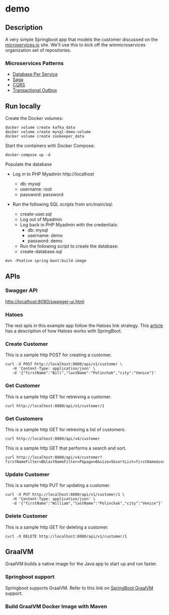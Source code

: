 # demo

## Description 

A very simple Springboot app that models the customer discussed on the [microservices.io](https://microservices.io/index.html) site.  We'll use this to kick off the winmicroservices organization set of repositories.

### Microservices Patterns

+ [Database Per Service](https://microservices.io/patterns/data/database-per-service.html)
+ [Saga](https://microservices.io/patterns/data/saga.html)
+ [CQRS](https://microservices.io/patterns/data/cqrs.html)
+ [Transactional Outbox](https://microservices.io/patterns/data/transactional-outbox.html)


## Run locally

Create the Docker volumes:

```
docker volume create kafka_data
docker volume create mysql-demo-volume
docker volume create zookeeper_data
```

Start the containers with Docker Compose:

```
docker-compose up -d
```

Populate the database

+ Log in to PHP Myadmin http://localhost 
  + db: mysql
  + username: root
  + password: password

+ Run the following SQL scripts from src/main/sql:
  + create-user.sql
  + Log out of Myadmin
  + Log back in PHP Myadmin with the credentials: 
    + db: mysql
    + username: demo
    + password: demo
  + Run the following script to create the database:  
  + create-database.sql


```
mvn -Pnative spring-boot:build-image
```


## APIs

### Swagger API

[http://localhost:8080/swagger-ui.html](http://localhost:8080/swagger-ui.html)

### Hatoes

The rest apis in this example app follow the Hatoes link strategy.
This [article](https://www.springcloud.io/post/2022-04/hateoas-spring-boot-and-jpa/#gsc.tab=0) has a description of how Hatoes works with SpringBoot.

### Create Customer

This is a sample http POST for creating a customer.

```
curl -X POST http://localhost:8080/api/v1/customer \
   -H 'Content-Type: application/json' \
   -d '{"firstName":"Bill","lastName":"Polinchak","city":"Venice"}'
```

### Get Customer

This is a sample http GET for retreiving a customer.

```
curl http://localhost:8080/api/v1/customer/1
```

### Get Customers

This is a sample http GET for retreving a list of customers.

```
curl http://localhost:8080/api/v4/customer
```

This is a sample http GET that performs a search and sort.

```
curl http://localhost:8080/api/v4/customer?firstNameFilter=B&lastNameFilter=P&page=0&size=5&sortList=firstName&sortOrder=ASC
```

### Update Customer

This is a sample http PUT for updating a customer.

```
curl -X PUT http://localhost:8080/api/v1/customer/1 \
   -H 'Content-Type: application/json' \
   -d '{"firstName":"William","lastName":"Polinchak","city":"Venice"}'
```

### Delete Customer

This is a sample http GET for deleting a customer.

```
curl -X DELETE http://localhost:8080/api/v1/customer/1
```
## GraalVM

GraalVM builds a native image for the Java app to start up and run faster.

### Springboot support

Springboot supports GraalVM.  Refer to this link on [SpringBoot GraalVM](https://docs.spring.io/spring-boot/docs/3.0.0/reference/html/native-image.html#native-image) support.

### Build GraalVM Docker Image with Maven